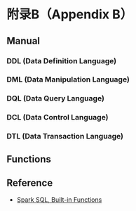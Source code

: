 # 附录B（Appendix B）

## Manual

### DDL \(Data Definition Language\) 

### DML \(Data Manipulation Language\) 

### DQL \(Data Query Language\) 

### DCL \(Data Control Language\) 

### DTL \(Data Transaction Language\)

## Functions

##  Reference 

* [Spark SQL, Built-in Functions](https://spark.apache.org/docs/latest/api/sql/index.html)



